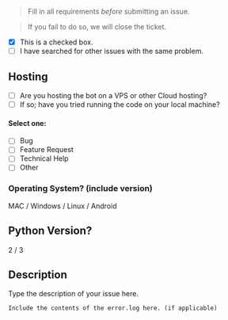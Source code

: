 > Fill in all requirements *before* submitting an issue.

> If you fail to do so, we will close the ticket.

- [x] This is a checked box.
- [ ] I have searched for other issues with the same problem.

## Hosting
- [ ] Are you hosting the bot on a VPS or other Cloud hosting?
- [ ] If so; have you tried running the code on your local machine?

#### Select one:
- [ ] Bug
- [ ] Feature Request
- [ ] Technical Help
- [ ] Other

### Operating System? (include version)
MAC / Windows / Linux / Android

## Python Version?
2 / 3

## Description

Type the description of your issue here.

```
Include the contents of the error.log here. (if applicable)
```
